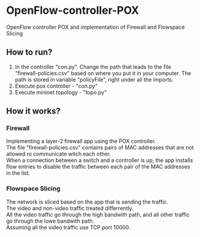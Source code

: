 # OpenFlow-controller-POX
OpenFlow controller POX and implementation of Firewall and Flowspace Slicing<br>
## How to run?
1) In the controller "con.py". Change the path that leads to the file "firewall-policies.csv" based on where you put it in your computer.
    The path is stored in variable "policyFile", right under all the imports.
2) Execute pox controller - "con.py" 
3) Execute mininet topology - "topo.py"
## How it works?
### Firewall
Implementing a layer-2 firewall app using the POX controller.<br>
The file "firewall-policies.csv" contains pairs of MAC addresses that are not allowed ro communicate witch each other.<br>
When a connection between a switch and a controller is up, the app installs flow entries to disable the traffic between each pair of the MAC addresses in the list.
### Flowspace Slicing
The network is sliced based on the app that is sending the traffic.<br>
The video and non-video traffic treated differrently.<br>
All the video traffic go through the high bandwith path, and all other traffic go through the lowe bandwith path. <br>
Assuming all the video traffic use TCP port 10000.
